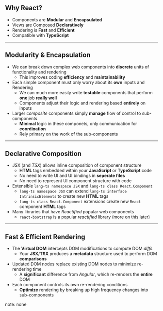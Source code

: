 ##  Why React?

* Components are **Modular** and **Encapsulated**
* Views are Composed **Declaratively**
* Rendering is **Fast** and **Efficient**
* Compatible with **TypeScript**

---

## Modularity & Encapsulation

* We can break down complex web components into **discrete** units of functionality and rendering
    * This improves coding **efficiency** and **maintainability**
* Each simple component must only worry about its **own** inputs and Rendering
    * We can much more easily write **testable** components that perform **one** job **really well**
    * Components adjust their logic and rendering based **entirely** on inputs
* Larger *composite* components simply **manage** flow of control to sub-components
    * **Minimal** logic in these componets, only communication for **coordination**
    * Rely primary on the work of the sub-components

---

## Declarative Composition

* JSX (and *TSX*) allows inline composition of component structure
    * **HTML** tags embedded within your **JavaScript** or **TypeScript** code
    * No need to write UI and UI bindings in **seperate files**
    * No need to represent UI component structure with code
* Extensible `lang-ts namespace JSX` and `lang-ts class React.Component`
    * `lang-ts namespace JSX` can extend `lang-ts interface IntrinsicElements` to create new **HTML** tags
    * `lang-ts class React.Component` extensions create new `React` component **HTML** tags
* Many libraries that have *Reactified* popular web components
    * `react-bootstrap` is a popular *reactified* library (more on this later)

---

## Fast & Efficient Rendering

* The **Virtual DOM** intercepts DOM modifications to compute DOM *diffs*
    * Your **JSX**/**TSX** produces a **metadata** structure used to perform DOM **comparisons**
* Updated DOM nodes replace existing DOM nodes to minimize re-rendering time
    * A **significant** difference from *Angular*, which re-renders the **entire** DOM
* Each component controls its own re-rendering conditions
    * **Optimize** rendering by breaking up high frequency changes into sub-components

note:
    none
